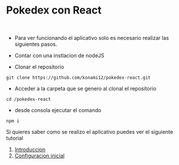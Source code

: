 **Pokedex con React**
=====================

 
-   Para ver funcionando el aplicativo solo es necesario realizar las siguientes
    pasos.

-   Contar con una instlacion de nodeJS

-   Clonar el repositorio

~~~~~~~~~~~~~~~~~~~~~~~~~~~~~~~~~~~~~~~~~~~~~~~~~~~~~~~~~~~~~~~~~~~~~~~~~~~~~~~~
git clone https://github.com/konami12/pokedex-react.git
~~~~~~~~~~~~~~~~~~~~~~~~~~~~~~~~~~~~~~~~~~~~~~~~~~~~~~~~~~~~~~~~~~~~~~~~~~~~~~~~

-   Acceder a la carpeta que se genero al clonal el repositorio

`cd /pokedex-react`

-   desde consola ejecutar el comando

`npm i`

Si quieres saber como se realizo el aplicativo puedes ver el siguiente tutorial


1.  [Introduccion](https://medium.com/@jmz12/taller-jugando-con-js-1d724f3f7862)
2.  [Configuracion inicial](https://medium.com/@jmz12/taller-jugando-con-js-segunda-parte-1b6ef01bd8ae)


